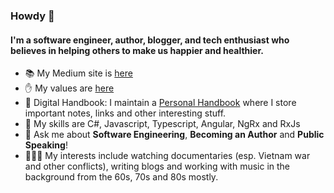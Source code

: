 ### Howdy 👋

#### I'm a software engineer, author, blogger, and tech enthusiast who believes in helping others to make us happier and healthier.

- 📚 My Medium site is [here](https://marklowg.medium.com)
- ✋ My values are [here](https://github.com/georgemarklow/georgemarklow/blob/main/SUMMARY.md#my-values)
- :memo: Digital Handbook: I maintain a [Personal Handbook](https://github.com/georgemarklow/georgemarklow/blob/main/SUMMARY.md#books) where I store important notes, links and other interesting stuff. 
- 🌱 My skills are C#, Javascript, Typescript, Angular, NgRx and RxJs
- 💬 Ask me about **Software Engineering**, **Becoming an Author** and **Public Speaking**! 
- 🧘🏻‍♂️ My interests include watching documentaries (esp. Vietnam war and other conflicts), writing blogs and working with music in the background from the 60s, 70s and 80s mostly. 
